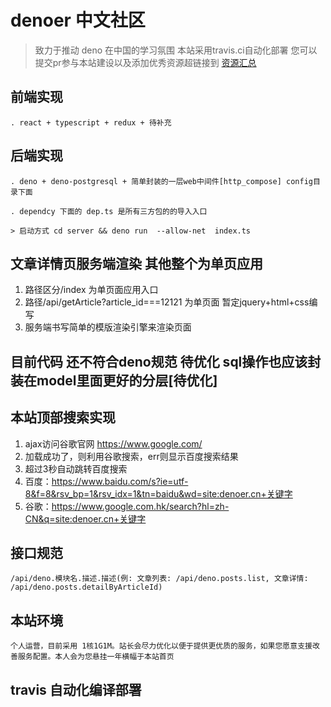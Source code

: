 # denoer 中文社区

> 致力于推动 deno 在中国的学习氛围
> 本站采用travis.ci自动化部署
> 您可以提交pr参与本站建设以及添加优秀资源超链接到 [资源汇总](https://deno.cn/new)


## 前端实现

    . react + typescript + redux + 待补充

## 后端实现

    . deno + deno-postgresql + 简单封装的一层web中间件[http_compose] config目录下面

    . dependcy 下面的 dep.ts 是所有三方包的的导入入口

    > 启动方式 cd server && deno run  --allow-net  index.ts

## 文章详情页服务端渲染 其他整个为单页应用

1. 路径区分/index 为单页面应用入口
2. 路径/api/getArticle?article_id===12121 为单页面 暂定jquery+html+css编写
3. 服务端书写简单的模版渲染引擎来渲染页面

## 目前代码 还不符合deno规范 待优化 sql操作也应该封装在model里面更好的分层[待优化]

## 本站顶部搜索实现
   1. ajax访问谷歌官网 https://www.google.com/
   2. 加载成功了，则利用谷歌搜索，err则显示百度搜索结果 
   3. 超过3秒自动跳转百度搜索
   4. 百度：https://www.baidu.com/s?ie=utf-8&f=8&rsv_bp=1&rsv_idx=1&tn=baidu&wd=site:denoer.cn+关键字
   5. 谷歌：https://www.google.com.hk/search?hl=zh-CN&q=site:denoer.cn+关键字

## 接口规范

    /api/deno.模块名.描述.描述(例: 文章列表: /api/deno.posts.list, 文章详情: /api/deno.posts.detailByArticleId)

## 本站环境
    个人运营，目前采用 1核1G1M。站长会尽力优化以便于提供更优质的服务，如果您愿意支援改善服务配置。本人会为您悬挂一年横幅于本站首页

## travis 自动化编译部署